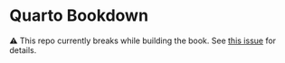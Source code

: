 # Quarto Bookdown

:warning: This repo currently breaks while building the book. See [this issue](https://github.com/quarto-dev/quarto-r/issues/36) for details.
